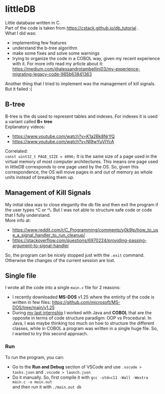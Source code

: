 # littleDB
Little database written in C.  
Part of the code is taken from https://cstack.github.io/db_tutorial .  
What I did was:
- implementing few features
- understand the b-tree algorithm
- make some fixes and solve some warnings
- trying to organize the code in a COBOL way, given my recent experience with it.
For more info read my article about it: https://medium.com/@alessandrotambellini03/my-experience-migrating-legacy-code-985b63841363

Another thing that I tried to implement was the management of kill signals. 
But it failed :(

## B-tree
B-tree is the ds used to represent tables and indexes.
For indexes it is used a variant called **B+ tree**   
Explanatory videos:
- https://www.youtube.com/watch?v=K1a2Bk8NrYQ
- https://www.youtube.com/watch?v=NI9wYuVIYcA

Correlated:  
`const uint32_t PAGE_SIZE = 4096;`
It is the same size of a page used in the virtual memory of most computer architectures. 
This means one page used in littleDB corresponds to one page used by the OS. 
So, given this correspondence, the OS will move pages in and out of memory as whole units instead of breaking them up.

## Management of Kill Signals
My initial idea was to close elegantly the db file and then exit the program 
if the user types ^C or ^\\. But I was not able to structure safe code or code that I fully understand.  
More info at:
- https://www.reddit.com/r/C_Programming/comments/y0k9lp/how_to_use_a_signal_handler_to_run_cleanup/
- https://stackoverflow.com/questions/6970224/providing-passing-argument-to-signal-handler

So, the program can be nicely stopped just with the `.exit` command. 
Otherwise the changes of the current session are lost.

## Single file
I wrote all the code into a single `main.c` file for 2 reasons:
- I recently downloaded **MS-DOS** v1.25 where the entirity of the code is written in few files: https://github.com/microsoft/MS-DOS/tree/main/v1.25
- During [my last internship](https://medium.com/p/985b63841363/edit) I worked with Java and **COBOL** that are the opposite in terms of code structure paradigm: OOP vs Procedural. 
In Java, I was maybe thinking too much on how to structure the different classes, while in COBOL a program was written in a single huge file. So, I wanted to try this second approach.

### Run
To run the program, you can:
- Go to the **Run and Debug** section of VSCode 
and use `.vscode > tasks.json` and `.vscode > launch.json`
- Do it manually. So, first compile it with
    `gcc -std=c11 -Wall -Wextra main.c -o main.out`  
    and then run it with `./main.out db`
